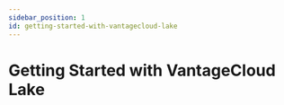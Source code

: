 ```yaml
---
sidebar_position: 1
id: getting-started-with-vantagecloud-lake
---
```

# Getting Started with VantageCloud Lake